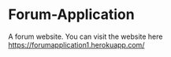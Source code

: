 # Forum-Application
A forum website.
You can visit the website here https://forumapplication1.herokuapp.com/